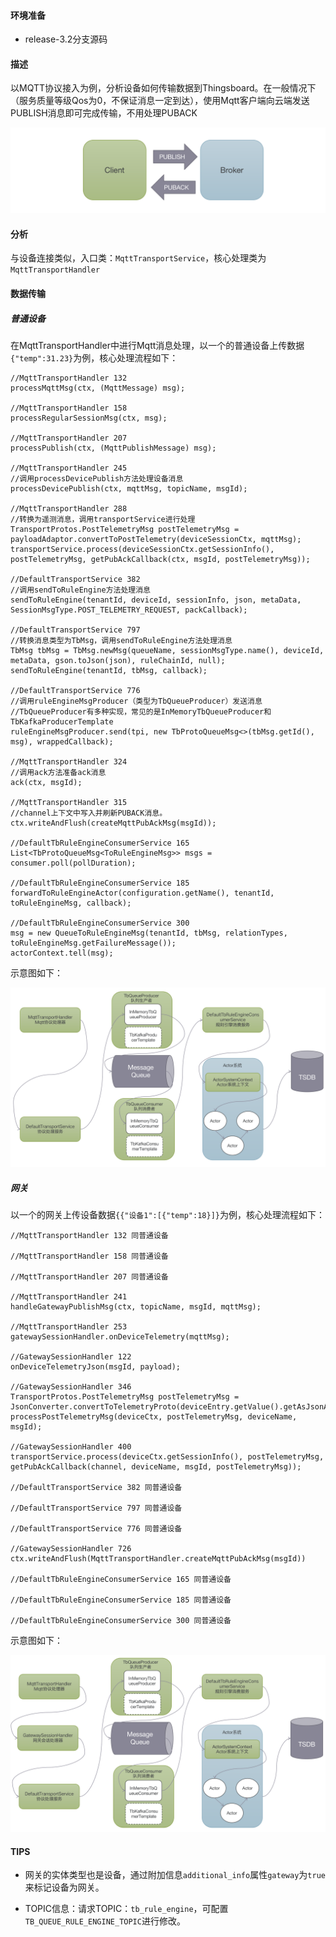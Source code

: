 #### 	环境准备
- release-3.2分支源码

#### 描述
以MQTT协议接入为例，分析设备如何传输数据到Thingsboard。在一般情况下（服务质量等级Qos为0，不保证消息一定到达），使用Mqtt客户端向云端发送PUBLISH消息即可完成传输，不用处理PUBACK

![Mqtt传输](../../image/Mqtt传输.png)

#### 分析

与设备连接类似，入口类：`MqttTransportService`，核心处理类为`MqttTransportHandler`

#### 数据传输
##### 普通设备
在MqttTransportHandler中进行Mqtt消息处理，以一个的普通设备上传数据`{"temp":31.23}`为例，核心处理流程如下：
```
//MqttTransportHandler 132
processMqttMsg(ctx, (MqttMessage) msg);

//MqttTransportHandler 158
processRegularSessionMsg(ctx, msg);

//MqttTransportHandler 207
processPublish(ctx, (MqttPublishMessage) msg);

//MqttTransportHandler 245
//调用processDevicePublish方法处理设备消息 
processDevicePublish(ctx, mqttMsg, topicName, msgId);

//MqttTransportHandler 288
//转换为遥测消息，调用transportService进行处理
TransportProtos.PostTelemetryMsg postTelemetryMsg = payloadAdaptor.convertToPostTelemetry(deviceSessionCtx, mqttMsg);
transportService.process(deviceSessionCtx.getSessionInfo(), postTelemetryMsg, getPubAckCallback(ctx, msgId, postTelemetryMsg));

//DefaultTransportService 382
//调用sendToRuleEngine方法处理消息
sendToRuleEngine(tenantId, deviceId, sessionInfo, json, metaData, SessionMsgType.POST_TELEMETRY_REQUEST, packCallback);

//DefaultTransportService 797
//转换消息类型为TbMsg，调用sendToRuleEngine方法处理消息
TbMsg tbMsg = TbMsg.newMsg(queueName, sessionMsgType.name(), deviceId, metaData, gson.toJson(json), ruleChainId, null);
sendToRuleEngine(tenantId, tbMsg, callback);

//DefaultTransportService 776
//调用ruleEngineMsgProducer（类型为TbQueueProducer）发送消息
//TbQueueProducer有多种实现，常见的是InMemoryTbQueueProducer和TbKafkaProducerTemplate
ruleEngineMsgProducer.send(tpi, new TbProtoQueueMsg<>(tbMsg.getId(), msg), wrappedCallback);

//MqttTransportHandler 324
//调用ack方法准备ack消息
ack(ctx, msgId);

//MqttTransportHandler 315
//channel上下文中写入并刷新PUBACK消息。
ctx.writeAndFlush(createMqttPubAckMsg(msgId));

//DefaultTbRuleEngineConsumerService 165
List<TbProtoQueueMsg<ToRuleEngineMsg>> msgs = consumer.poll(pollDuration);

//DefaultTbRuleEngineConsumerService 185
forwardToRuleEngineActor(configuration.getName(), tenantId, toRuleEngineMsg, callback);

//DefaultTbRuleEngineConsumerService 300
msg = new QueueToRuleEngineMsg(tenantId, tbMsg, relationTypes, toRuleEngineMsg.getFailureMessage());
actorContext.tell(msg);
```
示意图如下：

![设备数据传输](../../image/设备数据传输.png)

##### 网关
以一个的网关上传设备数据`{{"设备1":[{"temp":18}]}`为例，核心处理流程如下：
```
//MqttTransportHandler 132 同普通设备

//MqttTransportHandler 158 同普通设备

//MqttTransportHandler 207 同普通设备

//MqttTransportHandler 241
handleGatewayPublishMsg(ctx, topicName, msgId, mqttMsg);

//MqttTransportHandler 253
gatewaySessionHandler.onDeviceTelemetry(mqttMsg);

//GatewaySessionHandler 122
onDeviceTelemetryJson(msgId, payload);

//GatewaySessionHandler 346
TransportProtos.PostTelemetryMsg postTelemetryMsg = JsonConverter.convertToTelemetryProto(deviceEntry.getValue().getAsJsonArray());
processPostTelemetryMsg(deviceCtx, postTelemetryMsg, deviceName, msgId);

//GatewaySessionHandler 400
transportService.process(deviceCtx.getSessionInfo(), postTelemetryMsg, getPubAckCallback(channel, deviceName, msgId, postTelemetryMsg));

//DefaultTransportService 382 同普通设备

//DefaultTransportService 797 同普通设备

//DefaultTransportService 776 同普通设备

//GatewaySessionHandler 726
ctx.writeAndFlush(MqttTransportHandler.createMqttPubAckMsg(msgId))

//DefaultTbRuleEngineConsumerService 165 同普通设备

//DefaultTbRuleEngineConsumerService 185 同普通设备

//DefaultTbRuleEngineConsumerService 300 同普通设备
```
示意图如下：

![网关数据传输](../../image/网关数据传输.png)

#### TIPS

- 网关的实体类型也是设备，通过附加信息`additional_info`属性`gateway`为`true`来标记设备为网关。

- TOPIC信息：请求TOPIC：`tb_rule_engine`，可配置`TB_QUEUE_RULE_ENGINE_TOPIC`进行修改。
